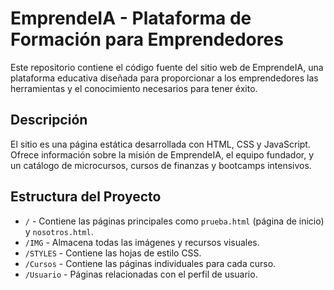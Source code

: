 # EmprendeIA - Plataforma de Formación para Emprendedores

Este repositorio contiene el código fuente del sitio web de EmprendeIA, una plataforma educativa diseñada para proporcionar a los emprendedores las herramientas y el conocimiento necesarios para tener éxito.

## Descripción

El sitio es una página estática desarrollada con HTML, CSS y JavaScript. Ofrece información sobre la misión de EmprendeIA, el equipo fundador, y un catálogo de microcursos, cursos de finanzas y bootcamps intensivos.

## Estructura del Proyecto

- `/` - Contiene las páginas principales como `prueba.html` (página de inicio) y `nosotros.html`.
- `/IMG` - Almacena todas las imágenes y recursos visuales.
- `/STYLES` - Contiene las hojas de estilo CSS.
- `/Cursos` - Contiene las páginas individuales para cada curso.
- `/Usuario` - Páginas relacionadas con el perfil de usuario.